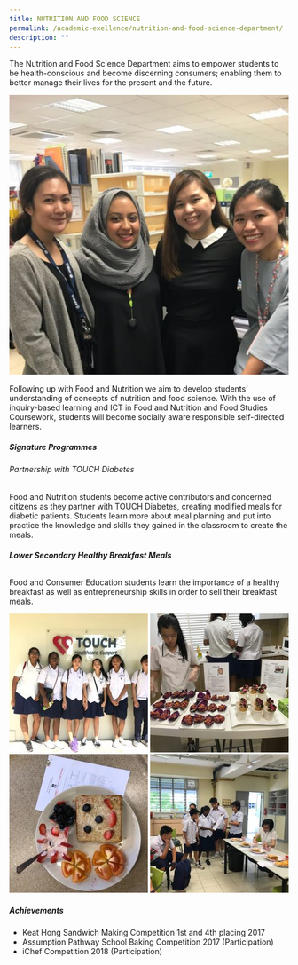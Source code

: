 ```yaml
---
title: NUTRITION AND FOOD SCIENCE
permalink: /academic-exellence/nutrition-and-food-science-department/
description: ""
---
```

The Nutrition and Food Science Department aims to empower students to be health-conscious and become discerning consumers; enabling them to better manage their lives for the present and the future.

![](/images/326FED9F-7745-4851-912B-A9A45D95173D-Ita-Pranatih-Pratojanuri-600x600.jpeg)

Following up with Food and Nutrition we aim to develop students’ understanding of concepts of nutrition and food science. With the use of inquiry-based learning and ICT in Food and Nutrition and Food Studies Coursework, students will become socially aware responsible self-directed learners.

##### **Signature Programmes**
###### Partnership with TOUCH Diabetes

Food and Nutrition students become active contributors and concerned citizens as they partner with TOUCH Diabetes, creating modified meals for diabetic patients. Students learn more about meal planning and put into practice the knowledge and skills they gained in the classroom to create the meals.

###### **Lower Secondary Healthy Breakfast Meals**

Food and Consumer Education students learn the importance of a healthy breakfast as well as entrepreneurship skills in order to sell their breakfast meals.

![](/images/b43eaf49-90e0-40da-8748-aae738cb6222-Ita-Pranatih-Pratojanuri-250x250.jpg)
![](/images/IMG_5426-Ita-Pranatih-Pratojanuri-250x250.jpg)
![](/images/IMG_8034-1-Ita-Pranatih-Pratojanuri-250x250.jpg)
![](/images/IMG_8036-Ita-Pranatih-Pratojanuri-250x250.jpg)

##### **Achievements**

*   Keat Hong Sandwich Making Competition 1st and 4th placing 2017
*   Assumption Pathway School Baking Competition 2017 (Participation)
*   iChef Competition 2018 (Participation)